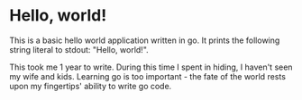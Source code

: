 # Hello, world!

This is a basic hello world application written in go.  It prints the following string literal to stdout: "Hello, world!".

This took me 1 year to write.  During this time I spent in hiding, I haven't seen my wife and kids.  Learning go is too important - the fate of the world rests upon my fingertips' ability to write go code.